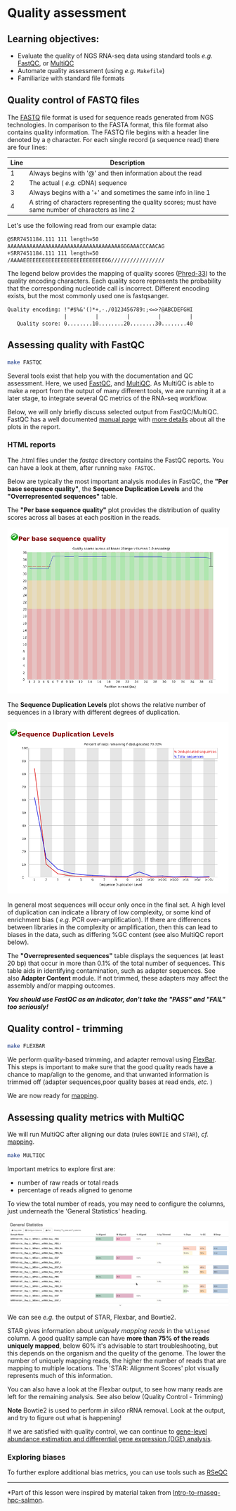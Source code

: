 
# Quality assessment

## Learning objectives:

* Evaluate the quality of NGS RNA-seq data using standard tools *e.g.* [FastQC](https://www.bioinformatics.babraham.ac.uk/projects/fastqc/), or [MultiQC](https://multiqc.info/)
* Automate quality assessment (using *e.g.* `Makefile`)
* Familiarize with standard file formats

## Quality control of FASTQ files

The [FASTQ](https://en.wikipedia.org/wiki/FASTQ_format) file format is used for sequence reads generated from NGS technologies. In comparison to the FASTA format, this file format also contains quality information. The FASTQ file begins with a header line denoted by a `@` character. For each single record (a sequence read) there are four lines:

|Line|Description|
|----|-----------|
|1|Always begins with '@' and then information about the read|
|2|The actual ( *e.g.* cDNA) sequence|
|3|Always begins with a '+' and sometimes the same info in line 1|
|4|A string of characters representing the quality scores; must have same number of characters as line 2|

Let's use the following read from our example data:

```
@SRR7451184.111 111 length=50
AAAAAAAAAAAAAAAAAAAAAAAAAAAAAAAAAAAAGGGAAACCCAACAG
+SRR7451184.111 111 length=50
/AAAAEEEEEEEEEEEEEEEEEEEEEEEEEE66/////////////////
```

The legend below provides the mapping of quality scores ([Phred-33](https://en.wikipedia.org/wiki/Phred_quality_score)) to the quality encoding characters. Each quality score represents the probability that the corresponding nucleotide call is incorrect. Different encoding exists, but the most commonly used one is fastqsanger.

 ```
 Quality encoding: !"#$%&'()*+,-./0123456789:;<=>?@ABCDEFGHI
                   |         |         |         |         |
    Quality score: 0........10........20........30........40                                
```
 
## Assessing quality with FastQC

```bash
make FASTQC
```

Several tools exist that help you with the documentation and QC assessment. Here, we used [FastQC](https://www.bioinformatics.babraham.ac.uk/projects/fastqc/), and [MultiQC](https://multiqc.info/). As MultiQC is able to make a report from the output of many different tools, we are running it at a later stage, to integrate several QC metrics of the RNA-seq workflow.

Below, we will only briefly discuss selected output from FastQC/MultiQC. FastQC has a well documented [manual page](http://www.bioinformatics.babraham.ac.uk/projects/fastqc/) with [more details](http://www.bioinformatics.babraham.ac.uk/projects/fastqc/Help/) about all the plots in the report.


### HTML reports

The .html files under the *fastqc* directory contains the FastQC reports. You can have a look at them, after running `make FASTQC`.

Below are typically the most important analysis modules in FastQC, the **"Per base sequence quality"**, the **Sequence Duplication Levels** and the **"Overrepresented sequences"** table. 

The **"Per base sequence quality"** plot provides the distribution of quality scores across all bases at each position in the reads.

![FastQC Per base sequence quality](img/fastqc1.png)


The **Sequence Duplication Levels** plot shows the relative number of sequences in a library with different degrees of duplication.

![FastQC Sequence Duplication Levels](img/fastqc2.png)


In general most sequences will occur only once in the final set. A high level of duplication can indicate a library of low complexity, or some kind of enrichment bias ( *e.g.* PCR over-amplification). If there are differences between libraries in the complexity or amplification, then this can lead to biases in the data, such as differing %GC content (see also MultiQC report below).


The **"Overrepresented sequences"** table displays the sequences (at least 20 bp) that occur in more than 0.1% of the total number of sequences. This table aids in identifying contamination, such as adapter sequences. See also **Adapter Content** module. If not trimmed, these adapters may affect the assembly and/or mapping outcomes. 

***You should use FastQC as an indicator, don't take the "PASS" and "FAIL" too seriously!***

## Quality control - trimming 

```bash
make FLEXBAR
```

We perform quality-based trimming, and adapter removal using [FlexBar](https://github.com/seqan/flexbar).
This steps is important to make sure that the good quality reads have a chance to map/align to the genome, and that unwanted information is trimmed off (adapter sequences,poor quality bases at read ends, *etc.* )

We are now ready for [mapping](alignment.md).

## Assessing quality metrics with MultiQC

We will run MultiQC after aligning our data (rules `BOWTIE` and `STAR`), *cf.* [mapping](alignment.md). 

```bash
make MULTIQC
```

Important metrics to explore first are:

* number of raw reads or total reads
* percentage of reads aligned to genome


To view the total number of reads, you may need to configure the columns, just underneath the 'General Statistics' heading. 

<img src="img/multiqc1.png" width="750">

We can see *e.g.* the output of STAR, Flexbar, and Bowtie2.

STAR gives information about *uniquely mapping reads* in the `%Aligned` column. A good quality sample can have **more than 75% of the reads uniquely mapped**, below 60% it's advisable to start troubleshooting, but this depends on the organism and the quelity of the genome. The lower the number of uniquely mapping reads, the higher the number of reads that are mapping to multiple locations. The 'STAR: Alignment Scores' plot visually represents much of this information.

You can also have a look at the Flexbar output, to see how many reads are left for the remaining analysis. See also below (Quality Control - Trimming)

**Note** Bowtie2 is used to perform *in silico* rRNA removal. Look at the output, and try to figure out what is happening!

If we are satisfied with quality control, we can continue to [gene-level abundance estimation and differential gene expression (DGE) analysis](dge.md). 

### Exploring biases

To further explore additional bias metrics, you can use tools such as [RSeQC](http://rseqc.sourceforge.net/)


---
*Part of this lesson were inspired by material taken from [Intro-to-rnaseq-hpc-salmon](https://github.com/hbctraining/Intro-to-rnaseq-hpc-salmon).
